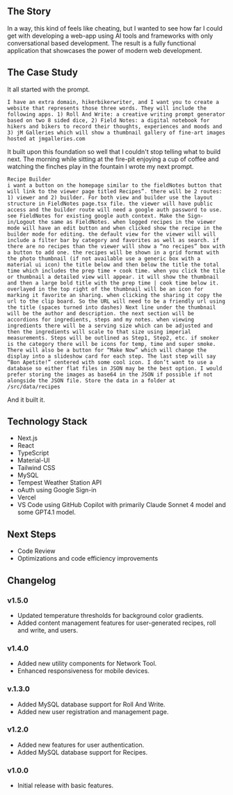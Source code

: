 ## The Story

In a way, this kind of feels like cheating, but I wanted to see how far I could get with developing a web-app using AI tools and frameworks with only conversational based development. The result is a fully functional application that showcases the power of modern web development.

## The Case Study

It all started with the prompt.

```
I have an extra domain, hikerbikerwriter, and I want you to create a website that represents those three words. They will include the following apps. 1) Roll And Write: a creative writing prompt generator based on two 8 sided dice, 2) Field Notes: a digital notebook for hikers and bikers to record their thoughts, experiences and moods and 3) jM Galleries which will show a thumbnail gallery of fine-art images hosted at jmgalleries.com
```

It built upon this foundation so well that I couldn't stop telling what to build next. The morning while sitting at the fire-pit enjoying a cup of coffee and watching the finches play in the fountain I wrote my next prompt.

```
Recipe Builder
i want a button on the homepage similar to the fieldNotes button that will link to the viewer page titled Recipes”. there will be 2 routes: 1) viewer and 2) builder. For both view and builder use the layout structure in FieldNotes page.tsx file. the viewer will have public access and the builder route will need a google auth password to use. see FieldNotes for existing google auth context. Make the Sign-in/Logout the same as FieldNotes. when logged recipes in the viewer mode will have an edit button and when clicked show the recipe in the builder mode for editing. the default view for the viewer will will include a filter bar by category and favorites as well as search. if there are no recipes than the viewer will show a “no recipes” box with a button to add one. the recipes will be shown in a grid format with the photo thumbnail (if not available use a generic box with a material ui icon) the title below and then below the title the total time which includes the prep time + cook time. when you click the tile or thumbnail a detailed view will appear. it will show the thumbnail and then a large bold title with the prep time | cook time below it. overlayed in the top right of the thumbnail will be an icon for marking it favorite an sharing. when clicking the sharing it copy the url to the clip board. So the URL will need to be a friendly url using the title (spaces turned into dashes) Next line under the thumbnail will be the author and description. the next section will be accordions for ingredients, steps and my notes. when viewing ingredients there will be a serving size which can be adjusted and then the ingredients will scale to that size using imperial measurements. Steps will be outlined as Step1, Step2, etc. if smoker is the category there will be icons for temp, time and super smoke. There will also be a button for “Make Now” which will change the display into a slideshow card for each step. The last step will say “Bon Apetite!” centered with some cool icon. I don’t want to use a database so either flat files in JSON may be the best option. I would prefer storing the images as base64 in the JSON if possible if not alongside the JSON file. Store the data in a folder at /src/data/recipes
```

And it built it.

## Technology Stack

- Next.js
- React
- TypeScript
- Material-UI
- Tailwind CSS
- MySQL
- Tempest Weather Station API
- oAuth using Google Sign-in
- Vercel
- VS Code using GitHub Copilot with primarily Claude Sonnet 4 model and some GPT4.1 model.

## Next Steps

- Code Review
- Optimizations and code efficiency improvements

## Changelog

### v1.5.0

- Updated temperature thresholds for background color gradients.
- Added content management features for user-generated recipes, roll and write, and users.

### v1.4.0

- Added new utility components for Network Tool.
- Enhanced responsiveness for mobile devices.

### v.1.3.0

- Added MySQL database support for Roll And Write.
- Added new user registration and management page.

### v1.2.0

- Added new features for user authentication.
- Added MySQL database support for Recipes.

### v1.0.0

- Initial release with basic features.
